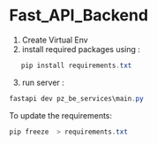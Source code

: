 # Fast_API_Backend

1. Create Virtual Env
2. install required packages using :

```powershell
   pip install requirements.txt
```

3. run server :

```powershell
fastapi dev pz_be_services\main.py
```

To update the requirements:
```powershell
pip freeze  > requirements.txt
```